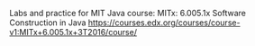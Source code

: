 Labs and practice for MIT Java course: MITx: 6.005.1x Software Construction in Java
https://courses.edx.org/courses/course-v1:MITx+6.005.1x+3T2016/course/
